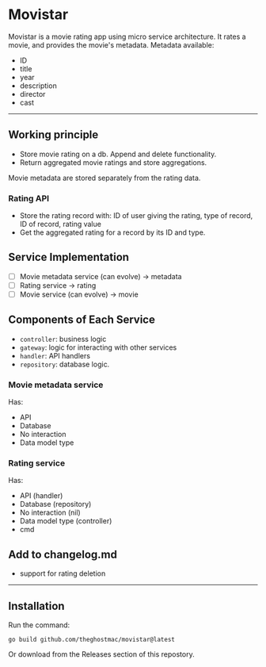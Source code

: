# Movistar
Movistar is a movie rating app using micro service architecture. It rates a movie, and provides the movie's metadata.
Metadata available:
- ID
- title
- year
- description
- director
- cast

---
## Working principle
- Store movie rating on a db. Append and delete functionality.
- Return aggregated movie ratings and store aggregations.

Movie metadata are stored separately from the rating data.

### Rating API
- Store the rating record with: ID of user giving the rating, type of record, ID of record, rating value
- Get the aggregated rating for a record by its ID and type.

## Service Implementation
* [ ] Movie metadata service (can evolve) -> metadata
* [ ] Rating service -> rating
* [ ] Movie service (can evolve) -> movie

## Components of Each Service
- `controller`: business logic
- `gateway`: logic for interacting with other services
- `handler`: API handlers
- `repository`: database logic.

### Movie metadata service
Has:
- API
- Database
- No interaction
- Data model type

### Rating service 
Has:
- API (handler)
- Database (repository)
- No interaction (nil)
- Data model type (controller)
- cmd

## Add to changelog.md
- support for rating deletion

---
## Installation
Run the command:
```shell
go build github.com/theghostmac/movistar@latest
```

Or download from the Releases section of this repostory.